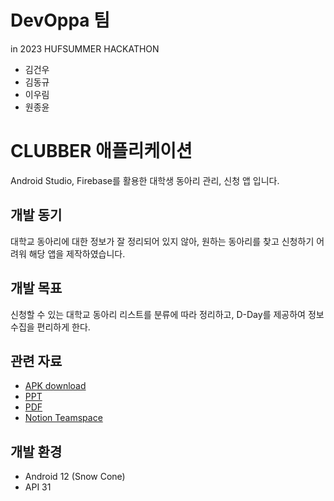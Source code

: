 # DevOppa 팀
in 2023 HUFSUMMER HACKATHON
- 김건우
- 김동규
- 이우림
- 원종윤

# CLUBBER 애플리케이션
Android Studio, Firebase를 활용한 대학생 동아리 관리, 신청 앱 입니다.

## 개발 동기
대학교 동아리에 대한 정보가 잘 정리되어 있지 않아, 원하는 동아리를 찾고 신청하기 어려워 해당 앱을 제작하였습니다. 

## 개발 목표
신청할 수 있는 대학교 동아리 리스트를 분류에 따라 정리하고, D-Day를 제공하여 정보 수집을 편리하게 한다.

## 관련 자료
- [APK download](https://drive.google.com/file/d/1OYVqpNBEiBZMtjUyl8AzKQhCz_oeKm-M/view?usp=sharing)
- [PPT](https://docs.google.com/presentation/d/1UKmHFIgtvoKfX_125DQhdjLb8DPfMXB7/edit?usp=sharing&ouid=108689342610417301422&rtpof=true&sd=true)
- [PDF](https://drive.google.com/file/d/1AqBSC8ilQQtGB1t4xFqFJkKqAERoXOGB/view?usp=sharing)
- [Notion Teamspace](https://seen-petalite-496.notion.site/HUFSUMMER-HACKATHON-d0af88b98568423ab8d96dcfa5a4d332?pvs=4)

## 개발 환경
- Android 12 (Snow Cone)
- API 31

